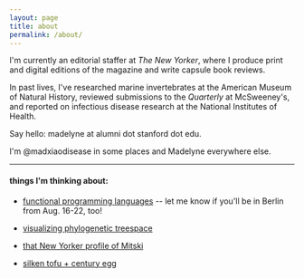 ```yaml
---
layout: page
title: about
permalink: /about/
---
```


I'm currently an editorial staffer at _The New Yorker_, where I produce print and digital editions of the magazine and write capsule book reviews.

In past lives, I've researched marine invertebrates at the American Museum of Natural History, reviewed submissions to the _Quarterly_ at McSweeney's, and reported on infectious disease research at the National Institutes of Health. 

Say hello: madelyne at alumni dot stanford dot edu. 

I'm @madxiaodisease in some places and Madelyne everywhere else.

----------------------------------------------

#### things I'm thinking about:

- [functional programming languages](https://conf.researchr.org/home/icfp-2019) -- let me know if you'll be in Berlin from Aug. 16-22, too!

- [visualizing phylogenetic treespace](https://cytoscape.org/what_is_cytoscape.html)

- [that New Yorker profile of Mitski](https://www.newyorker.com/magazine/2019/07/08/on-the-road-with-mitski)

- [silken tofu + century egg](https://omnivorescookbook.com/tofu-with-century-egg-salad/)
 
